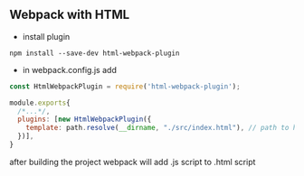 ## Webpack with HTML

- install plugin

```
npm install --save-dev html-webpack-plugin
```

- in webpack.config.js add

```JavaScript
const HtmlWebpackPlugin = require('html-webpack-plugin');
```

```JavaScript
module.exports{
  /*...*/,
  plugins: [new HtmlWebpackPlugin({
    template: path.resolve(__dirname, "./src/index.html"), // path to html template
  })],
}
```

after building the project webpack will add .js script to .html script
